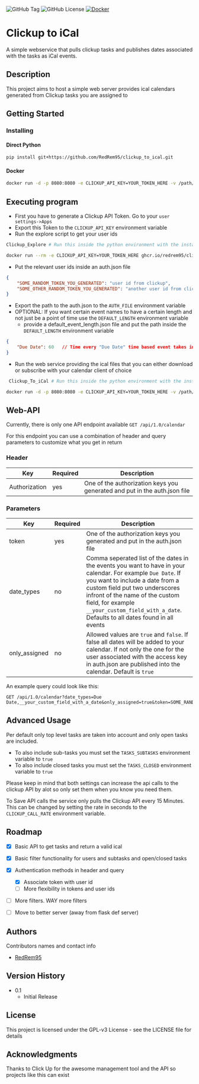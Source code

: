 ![GitHub Tag](https://img.shields.io/github/v/tag/redrem95/clickup_to_ical)
![GitHub License](https://img.shields.io/github/license/redrem95/clickup_to_ical)
[![Docker](https://github.com/RedRem95/clickup_to_ical/actions/workflows/docker-publish.yml/badge.svg?branch=master)](https://github.com/RedRem95/clickup_to_ical/actions/workflows/docker-publish.yml)


# Clickup to iCal

A simple webservice that pulls clickup tasks and publishes dates associated with the tasks as iCal events.

## Description

This project aims to host a simple web server provides ical calendars generated from Clickup tasks you are assigned to

## Getting Started

### Installing

#### Direct Python

``` bash
pip install git+https://github.com/RedRem95/clickup_to_ical.git
```

#### Docker
``` bash
docker run -d -p 8080:8080 -e CLICKUP_API_KEY=YOUR_TOKEN_HERE -v /path/to/auth.json:/auth.json -v /path/to/default_event_length.json:/def_len.json clickup_to_ical
```

## Executing program

* First you have to generate a Clickup API Token. Go to your `user settings->Apps`
* Export this Token to the `CLICKUP_API_KEY` environment variable
* Run the explore script to get your user ids
``` bash
Clickup_Explore # Run this inside the python environment with the installed package 
```
``` bash
docker run --rm -e CLICKUP_API_KEY=YOUR_TOKEN_HERE ghcr.io/redrem95/clickup_to_ical Clickup_Explore 
```
* Put the relevant user ids inside an auth.json file
``` json
{
    "SOME_RANDOM_TOKEN_YOU_GENERATED": "user id from clickup",
    "SOME_OTHER_RANDOM_TOKEN_YOU_GENERATED": "another user id from clickup"
}
```
* Export the path to the auth.json to the `AUTH_FILE` environment variable
* OPTIONAL: If you want certain event names to have a certain length and not just be a point of time use the `DEFAULT_LENGTH` environment variable
  * provide a default_event_length.json file and put the path inside the `DEFAULT_LENGTH` environment variable
``` json
{
    "Due Date": 60   // Time every "Due Date" time based event takes in seconds
}
```
* Run the web service providing the ical files that you can either download or subscribe with your calendar client of choice
``` bash
 Clickup_To_iCal # Run this inside the python environment with the installed package 
```
``` bash
docker run -d -p 8080:8080 -e CLICKUP_API_KEY=YOUR_TOKEN_HERE -v /path/to/auth.json:/auth.json -v /path/to/default_event_length.json:/def_len.json ghcr.io/redrem95/clickup_to_ical
```

## Web-API

Currently, there is only one API endpoint available `GET /api/1.0/calendar`

For this endpoint you can use a combination of header and query parameters to customize what you get in return

### Header
| Key           | Required | Description                                                               |
|---------------|----------|---------------------------------------------------------------------------|
| Authorization | yes      | One of the authorization keys you generated and put in the auth.json file |

### Parameters
| Key           | Required | Description                                                                                                                                                                                                                                                                                                        |
|---------------|----------|--------------------------------------------------------------------------------------------------------------------------------------------------------------------------------------------------------------------------------------------------------------------------------------------------------------------|
| token         | yes      | One of the authorization keys you generated and put in the auth.json file                                                                                                                                                                                                                                          |
| date_types    | no       | Comma seperated list of the dates in the events you want to have in your calendar. For example `Due Date`. If you want to include a date from a custom field put two underscores infront of the name of the custom field, for example `__your_custom_field_with_a_date`. Defaults to all dates found in all events |
| only_assigned | no       | Allowed values are `true` and `false`. If false all dates will be added to your calendar. If not only the one for the user associated with the access key in auth.json are published into the calendar. Default is `true`                                                                                          |

An example query could look like this:
```http request
GET /api/1.0/calendar?date_types=Due Date,__your_custom_field_with_a_date&only_assigned=true&token=SOME_RANDOM_TOKEN_YOU_GENERATED
```

## Advanced Usage

Per default only top level tasks are taken into account and only open tasks are included.

* To also include sub-tasks you must set the `TASKS_SUBTASKS` environment variable to `true`
* To also include closed tasks you must set the `TASKS_CLOSED` environment variable to `true`

Please keep in mind that both settings can increase the api calls to the clickup API by alot so only set them when you know you need them.

To Save API calls the service only pulls the Clickup API every 15 Minutes. This can be changed by setting the rate in seconds to the `CLICKUP_CALL_RATE` environment variable.


## Roadmap

- [x] Basic API to get tasks and return a valid ical
- [x] Basic filter functionality for users and subtasks and open/closed tasks
- [x] Authentication methods in header and query
  - [x] Associate token with user id
  - [ ] More flexibility in tokens and user ids
- [ ] More filters. WAY more filters
- [ ] Move to better server (away from flask def server)



## Authors

Contributors names and contact info

* [RedRem95](https://github.com/RedRem95)

## Version History

* 0.1
    * Initial Release

## License

This project is licensed under the GPL-v3 License - see the LICENSE file for details

## Acknowledgments

Thanks to Click Up for the awesome management tool and the API so projects like this can exist